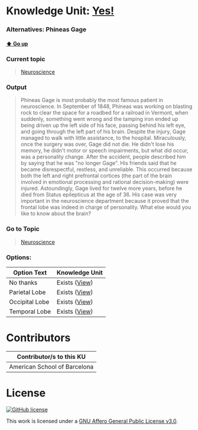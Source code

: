 # Knowledge Unit: [Yes!](../../knowledge_units/neuroscience/yes.md)
### Alternatives:   Phineas Gage 
#### [:arrow_up: Go up](../../topics/neuroscience.md)
### Current topic
> [Neuroscience](../../topics/neuroscience.md)
### Output
> Phineas Gage is most probably the most famous patient in neuroscience. In September of 1848, Phineas was working on blasting rock to clear the space for a roadbed for a railroad in Vermont, when suddenly, something went wrong and the tamping iron ended up being driven up the left side of his face, passing behind his left eye, and going through the left part of his brain. Despite the injury, Gage managed to walk with little assistance, to the hospital. Miraculously, once the surgery was over, Gage did not die. He didn&#039;t lose his memory, he didn&#039;t motor or speech impairments, but what did occur, was a personality change. After the accident, people described him by saying that he was &quot;no longer Gage&quot;. His friends said that he became disrespectful, restless, and unreliable. This occurred because both the left and right prefrontal cortices (the part of the brain involved in emotional processing and rational decision-making) were injured. Astoundingly, Gage lived for twelve more years, before he died from Status epilepticus at the age of 36. His case was very important in the neuroscience department because it proved that the frontal lobe was indeed in charge of personality. 
What else would you like to know about the brain?
### Go to Topic
> [Neuroscience](../../topics/neuroscience.md)

### Options: 

| Option Text | Knowledge Unit |
| - | - |  
| No thanks  |  Exists ([View](../../knowledge_units/neuroscience/no-thanks.md))  |  
| Parietal Lobe  |  Exists ([View](../../knowledge_units/neuroscience/parietal-lobe.md))  |  
| Occipital Lobe  |  Exists ([View](../../knowledge_units/neuroscience/occipital-lobe.md))  |  
| Temporal Lobe  |  Exists ([View](../../knowledge_units/neuroscience/temporal-lobe.md))  | 

# Contributors

| Contributor/s to this KU |
| - | 
| American School of Barcelona |

# License
[![GitHub license](https://img.shields.io/github/license/inbrainz/cerebro)](https://github.com/inbrainz/cerebro/blob/master/LICENSE)

This work is licensed under a [GNU Affero General Public License v3.0](https://www.gnu.org/licenses/agpl-3.0.txt).
